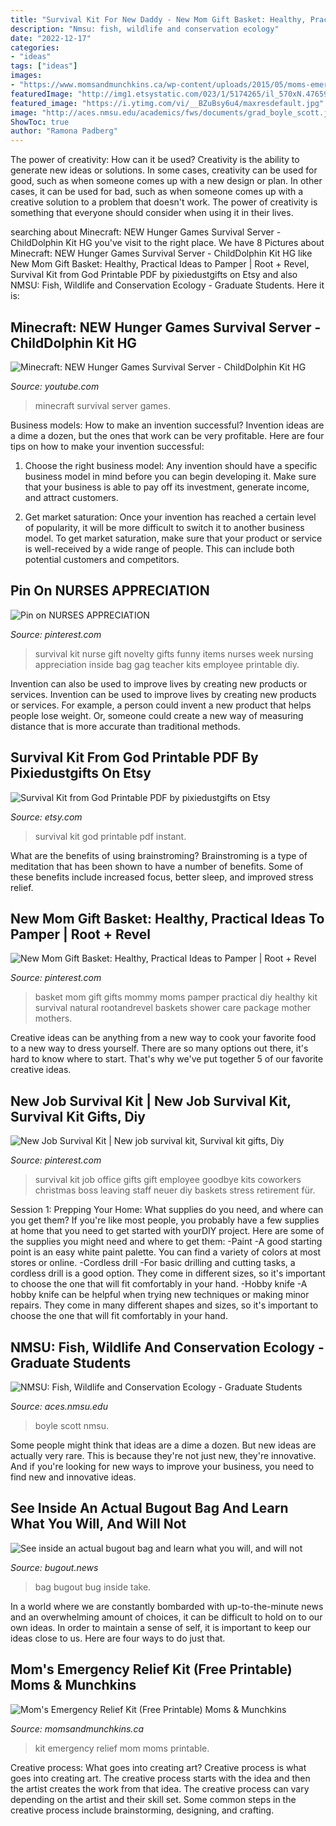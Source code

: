 ```yaml
---
title: "Survival Kit For New Daddy - New Mom Gift Basket: Healthy, Practical Ideas To Pamper"
description: "Nmsu: fish, wildlife and conservation ecology"
date: "2022-12-17"
categories:
- "ideas"
tags: ["ideas"]
images:
- "https://www.momsandmunchkins.ca/wp-content/uploads/2015/05/moms-emergency-relief-kit.jpg"
featuredImage: "http://img1.etsystatic.com/023/1/5174265/il_570xN.476592461_h1nk.jpg"
featured_image: "https://i.ytimg.com/vi/__BZuBsy6u4/maxresdefault.jpg"
image: "http://aces.nmsu.edu/academics/fws/documents/grad_boyle_scott.jpg"
ShowToc: true
author: "Ramona Padberg"
---
```



The power of creativity: How can it be used?
Creativity is the ability to generate new ideas or solutions. In some cases, creativity can be used for good, such as when someone comes up with a new design or plan. In other cases, it can be used for bad, such as when someone comes up with a creative solution to a problem that doesn't work. The power of creativity is something that everyone should consider when using it in their lives.

	

		
searching about Minecraft: NEW Hunger Games Survival Server - ChildDolphin Kit HG you've visit to the right place. We have 8 Pictures about Minecraft: NEW Hunger Games Survival Server - ChildDolphin Kit HG like New Mom Gift Basket: Healthy, Practical Ideas to Pamper | Root + Revel, Survival Kit from God Printable PDF by pixiedustgifts on Etsy and also NMSU: Fish, Wildlife and Conservation Ecology - Graduate Students. Here it is:
		
    
## Minecraft: NEW Hunger Games Survival Server - ChildDolphin Kit HG

<img loading=lazy src="https://i.ytimg.com/vi/__BZuBsy6u4/maxresdefault.jpg" onerror="this.onerror=null;this.src='https://tse1.mm.bing.net/th?id=OIP.2rupF_Z3XK4OZ2Jj076M2wHaEK&amp;pid=15.1';" alt="Minecraft: NEW Hunger Games Survival Server - ChildDolphin Kit HG">

_Source: youtube.com_

>minecraft survival server games. 

	

Business models: How to make an invention successful?
Invention ideas are a dime a dozen, but the ones that work can be very profitable. Here are four tips on how to make your invention successful:
1. Choose the right business model: Any invention should have a specific business model in mind before you can begin developing it. Make sure that your business is able to pay off its investment, generate income, and attract customers.

2. Get market saturation: Once your invention has reached a certain level of popularity, it will be more difficult to switch it to another business model. To get market saturation, make sure that your product or service is well-received by a wide range of people. This can include both potential customers and competitors.


    
## Pin On NURSES APPRECIATION

<img loading=lazy src="https://i.pinimg.com/736x/77/5e/1d/775e1d1a98bd1ae17fc42a06df971c0e--nurse-appreciation-gifts-employee-appreciation.jpg" onerror="this.onerror=null;this.src='https://tse3.mm.bing.net/th?id=OIP.kl0Z3_l3oawyGO5ke6V7wwHaJ4&amp;pid=15.1';" alt="Pin on NURSES APPRECIATION">

_Source: pinterest.com_

>survival kit nurse gift novelty gifts funny items nurses week nursing appreciation inside bag gag teacher kits employee printable diy. 

	

Invention can also be used to improve lives by creating new products or services.
Invention can be used to improve lives by creating new products or services. For example, a person could invent a new product that helps people lose weight. Or, someone could create a new way of measuring distance that is more accurate than traditional methods.

    
## Survival Kit From God Printable PDF By Pixiedustgifts On Etsy

<img loading=lazy src="http://img1.etsystatic.com/023/1/5174265/il_570xN.476592461_h1nk.jpg" onerror="this.onerror=null;this.src='https://tse3.mm.bing.net/th?id=OIP.R8Nvxzie5PbsNRFQXTULmgAAAA&amp;pid=15.1';" alt="Survival Kit from God Printable PDF by pixiedustgifts on Etsy">

_Source: etsy.com_

>survival kit god printable pdf instant. 

	

What are the benefits of using brainstroming?
Brainstroming is a type of meditation that has been shown to have a number of benefits. Some of these benefits include increased focus, better sleep, and improved stress relief.

    
## New Mom Gift Basket: Healthy, Practical Ideas To Pamper | Root + Revel

<img loading=lazy src="https://i.pinimg.com/736x/9b/69/cc/9b69cc49a5412eccf38c5a7063aa5f88.jpg" onerror="this.onerror=null;this.src='https://tse1.mm.bing.net/th?id=OIP.Cu3I8opxVDFg09KsuNpNfwHaLH&amp;pid=15.1';" alt="New Mom Gift Basket: Healthy, Practical Ideas to Pamper | Root + Revel">

_Source: pinterest.com_

>basket mom gift gifts mommy moms pamper practical diy healthy kit survival natural rootandrevel baskets shower care package mother mothers. 

	

Creative ideas can be anything from a new way to cook your favorite food to a new way to dress yourself. There are so many options out there, it's hard to know where to start. That's why we've put together 5 of our favorite creative ideas.

    
## New Job Survival Kit | New Job Survival Kit, Survival Kit Gifts, Diy

<img loading=lazy src="https://i.pinimg.com/736x/91/5a/a2/915aa28d457fcdd6fadbc9479af02188--new-job-survival-kit-ideas-survival-kits.jpg" onerror="this.onerror=null;this.src='https://tse1.mm.bing.net/th?id=OIP.t7G7htYvuQo6HA2tEHNPnQHaJ3&amp;pid=15.1';" alt="New Job Survival Kit | New job survival kit, Survival kit gifts, Diy">

_Source: pinterest.com_

>survival kit job office gifts gift employee goodbye kits coworkers christmas boss leaving staff neuer diy baskets stress retirement für. 

	

Session 1: Prepping Your Home: What supplies do you need, and where can you get them?
If you're like most people, you probably have a few supplies at home that you need to get started with yourDIY project. Here are some of the supplies you might need and where to get them:
-Paint -A good starting point is an easy white paint palette. You can find a variety of colors at most stores or online. 
-Cordless drill -For basic drilling and cutting tasks, a cordless drill is a good option. They come in different sizes, so it's important to choose the one that will fit comfortably in your hand. 
-Hobby knife -A hobby knife can be helpful when trying new techniques or making minor repairs. They come in many different shapes and sizes, so it's important to choose the one that will fit comfortably in your hand.

    
## NMSU: Fish, Wildlife And Conservation Ecology - Graduate Students

<img loading=lazy src="http://aces.nmsu.edu/academics/fws/documents/grad_boyle_scott.jpg" onerror="this.onerror=null;this.src='https://tse4.mm.bing.net/th?id=OIP.gbZecRZpenFOwlBN9uXjcgAAAA&amp;pid=15.1';" alt="NMSU: Fish, Wildlife and Conservation Ecology - Graduate Students">

_Source: aces.nmsu.edu_

>boyle scott nmsu. 

	

Some people might think that ideas are a dime a dozen. But new ideas are actually very rare. This is because they're not just new, they're innovative. And if you're looking for new ways to improve your business, you need to find new and innovative ideas.

    
## See Inside An Actual Bugout Bag And Learn What You Will, And Will Not

<img loading=lazy src="http://www.bugout.news/wp-content/uploads/sites/45/2015/12/bug-out-bag.jpg" onerror="this.onerror=null;this.src='https://tse3.mm.bing.net/th?id=OIP.KvIei9Mmzz4RZr86lbPQkQHaE8&amp;pid=15.1';" alt="See inside an actual bugout bag and learn what you will, and will not">

_Source: bugout.news_

>bag bugout bug inside take. 

	

In a world where we are constantly bombarded with up-to-the-minute news and an overwhelming amount of choices, it can be difficult to hold on to our own ideas. In order to maintain a sense of self, it is important to keep our ideas close to us. Here are four ways to do just that.

    
## Mom&#039;s Emergency Relief Kit (Free Printable) Moms &amp; Munchkins

<img loading=lazy src="https://www.momsandmunchkins.ca/wp-content/uploads/2015/05/moms-emergency-relief-kit.jpg" onerror="this.onerror=null;this.src='https://tse1.mm.bing.net/th?id=OIP.HTZFZVrPfYIJUshvLhY2XAHaLH&amp;pid=15.1';" alt="Mom&#039;s Emergency Relief Kit (Free Printable) Moms &amp; Munchkins">

_Source: momsandmunchkins.ca_

>kit emergency relief mom moms printable. 

	

Creative process: What goes into creating art?
Creative process is what goes into creating art. The creative process starts with the idea and then the artist creates the work from that idea. The creative process can vary depending on the artist and their skill set. Some common steps in the creative process include brainstorming, designing, and crafting.

